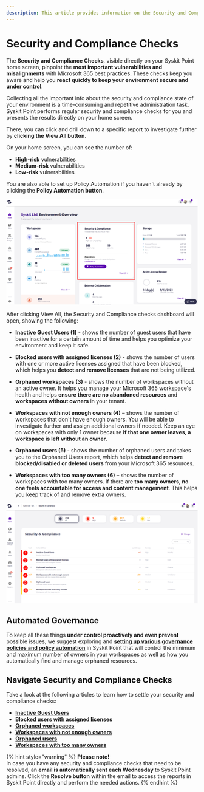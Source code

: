```yaml
---
description: This article provides information on the Security and Compliance checks feature in Syskit Point.
---
```


# Security and Compliance Checks

The **Security and Compliance Checks**, visible directly on your Syskit Point home screen, pinpoint the **most important vulnerabilities and misalignments** with Microsoft 365 best practices. These checks keep you aware and help you **react quickly to keep your environment secure and under control**.

Collecting all the important info about the security and compliance state of your environment is a time-consuming and repetitive administration task. Syskit Point performs regular security and compliance checks for you and presents the results directly on your home screen. 

There, you can click and drill down to a specific report to investigate further by **clicking the View All button**.

On your home screen, you can see the number of:
  * **High-risk** vulnerabilities
  * **Medium-risk** vulnerabilities
  * **Low-risk** vulnerabilities

You are also able to set up Policy Automation if you haven't already by clicking the **Policy Automation button**. 


![Security & Compliance checks - Home](../../.gitbook/assets/security-and-compliance-checks_home.png)


After clicking View All, the Security and Compliance checks dashboard will open, showing the following: 


* **Inactive Guest Users (1)** - shows the number of guest users that have been inactive for a certain amount of time and helps you optimize your environment and keep it safe.

* **Blocked users with assigned licenses (2)** - shows the number of users with one or more active licenses assigned that have been blocked, which helps you **detect and remove licenses** that are not being utilized.

* **Orphaned workspaces (3)** - shows the number of workspaces without an active owner. It helps you manage your Microsoft 365 workspace's health and helps **ensure there are no abandoned resources** and **workspaces without owners** in your tenant. 

* **Workspaces with not enough owners (4)** – shows the number of workspaces that don't have enough owners. You will be able to investigate further and assign additional owners if needed. Keep an eye on workspaces with only 1 owner because **if that one owner leaves, a workspace is left without an owner**. 

* **Orphaned users (5)** - shows the number of orphaned users and takes you to the Orphaned Users report, which helps **detect and remove blocked/disabled or deleted users** from your Microsoft 365 resources. 

* **Workspaces with too many owners (6)** – shows the number of workspaces with too many owners. If there are **too many owners, no one feels accountable for access and content management**. This helps you keep track of and remove extra owners. 

![Security & Compliance Checks](../../.gitbook/assets/security-compliance-checks_dashboard.png)

## Automated Governance

To keep all these things **under control proactively and even prevent** possible issues, we suggest exploring and [**setting up various governance policies and policy automation**](../governance-and-automation/automated-workflows/README.md) in Syskit Point that will control the minimum and maximum number of owners in your workspaces as well as how you automatically find and manage orphaned resources. 
 
## Navigate Security and Compliance Checks

Take a look at the following articles to learn how to settle your security and compliance checks: 

 * [**Inactive Guest Users**](../security-compliance-checks/inactive-guest-users.md)
 * [**Blocked users with assigned licenses**](../security-compliance-checks/blocked-users-assigned-license.md)
 * [**Orphaned workspaces** ](../security-compliance-checks/orphaned-workspaces.md)
 * [**Workspaces with not enough owners**](../security-compliance-checks/workspaces-not-enough-owners.md)
 * [**Orphaned users**](../security-compliance-checks/orphaned-users.md)
 * [**Workspaces with too many owners**](../security-compliance-checks/inactive-guest-users.md)

{% hint style="warning" %}
**Please note!**  
In case you have any security and compliance checks that need to be resolved, an **email is automatically sent each Wednesday** to Syskit Point admins. Click the **Resolve button** within the email to access the reports in Syskit Point directly and perform the needed actions.
{% endhint %}


